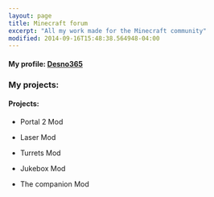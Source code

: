 ```yaml
---
layout: page
title: Minecraft forum
excerpt: "All my work made for the Minecraft community"
modified: 2014-09-16T15:48:38.564948-04:00
---
```


#### My profile: [Desno365](http://www.minecraftforum.net/members/Desno365)


### My projects:

#### Projects:

* Portal 2 Mod

* Laser Mod

* Turrets Mod

* Jukebox Mod

* The companion Mod
